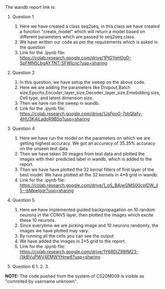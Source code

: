 The wandb report link is:

1. Question 1
    1. Here we have created a class seq2seq, in this class we have created a function "create_model" which will return a model based on different parameters which are passed to seq2seq class.
    2. We have written our code as per the requirements which is asked in the question
    3. Link for the .ipynb file: https://colab.research.google.com/drive/1PtGYeH0gD-SpFMN5LbgAYTNT-SFWIcnc?usp=sharing
2. Question 2
    1. In this question, we have setup the sweep on the above code.
    2. Here we are adding the parameters like Dropout,Batch size,Epochs,Encoder_layer_size,Decoder_layer_size,Emebdding size, Cell type, and latent dimension size.
    3. Then we have run the sweep in wandb.
    4. Link for the .ipynb file: https://colab.research.google.com/drive/1JsFpoG-7shQIafy-4HU3K4jLadoR9B5q?usp=sharing
3. Question 4
    1. Here we have run the model on the parameters on which we are getting highest accuracy. We got an accuracy of 35.35% accuracy on the unseen test data.
    2. Then we have taken 30 images from test data and plotted the images with their predicted label in wandb, which is added to the report.
    3. Then we have have plotted the 32 kernal filters of first layer of the best model. We have plotted all the 32 kernels in 4\*8 grid in wandb.
    4. Link for the .ipynb file: https://colab.research.google.com/drive/1_gS_BAjwGMS00cpIDW_il5--bMpelgqr?usp=sharing
    
 4. Question 5
    1. Here we have implemented guided backpropagation on 10 random neurons in the CONV5 layer, then plotted the images which excite these 10 neurons.
    2. Since everytime we are picking image  and 10 neurons randomly, the images we have plotted may vary.
    3. By running all the cells you can see the output
    4. We have added the images in 2\*5 grid to the report.
    5. Link for the .ipynb file: https://colab.research.google.com/drive/1Y68DiZ98fM23-j1jkBVuPWV4EMWYHnw6?usp=sharing

5. Question 6
    1.
    2. 
    3.

**NOTE:** The code pushed from the system of CS20M009 is visible as "commited by username unknown".
